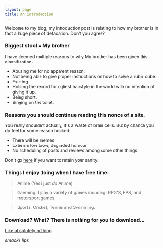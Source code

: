 ```yaml
---
layout: page
title: An introduction
---
```

Welcome to my blog, my introduction post is relating to how my brother is in fact a huge piece of defacation. Don't you agree?

### Biggest stool = My brother

I have deemed multiple reasons to why My brother has been given this classification.

* Abusing me for no apparent reason.
* Not being able to give proper instructions on how to solve a rubix cube.
* Existing.
* Holding the record for ugliest hairstyle in the world with no intention of giving it up.
* Being short.
* Singing on the toilet.


### Reasons you should continue reading this nonce of a site.

You really shouldn't actually, it's a waste of brain cells. But by chance you do feel for some reason hooked:

* There will be memes 
* Extreme low brow, degraded humour 
* No scheduling of posts and reviews among some other things

Don't go [here](https://www.reddit.com/) if you want to retain your sanity.

### Things I enjoy doing when I have free time:
>Anime (Yes i just *do* Anime)

>Gaeming. I play a variety of games incuding: RPG'S, FPS, and motorsport games.

>Sports. Cricket, Tennis and Swimming.

### Download? What? There is nothing for you to download...

[Like absolutely nothing](https://drive.google.com/drive/u/0/folders/1Z4PSi2XmZ6x8I891xZSg5Cl4oNEOIRhh)

*smacks lips*
